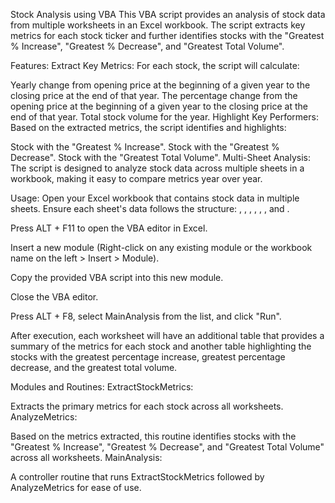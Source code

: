 Stock Analysis using VBA
This VBA script provides an analysis of stock data from multiple worksheets in an Excel workbook. The script extracts key metrics for each stock ticker and further identifies stocks with the "Greatest % Increase", "Greatest % Decrease", and "Greatest Total Volume".

Features:
Extract Key Metrics: For each stock, the script will calculate:

Yearly change from opening price at the beginning of a given year to the closing price at the end of that year.
The percentage change from the opening price at the beginning of a given year to the closing price at the end of that year.
Total stock volume for the year.
Highlight Key Performers: Based on the extracted metrics, the script identifies and highlights:

Stock with the "Greatest % Increase".
Stock with the "Greatest % Decrease".
Stock with the "Greatest Total Volume".
Multi-Sheet Analysis: The script is designed to analyze stock data across multiple sheets in a workbook, making it easy to compare metrics year over year.

Usage:
Open your Excel workbook that contains stock data in multiple sheets. Ensure each sheet's data follows the structure: <ticker>, <date>, <open>, <high>, <low>, <close>, and <vol>.

Press ALT + F11 to open the VBA editor in Excel.

Insert a new module (Right-click on any existing module or the workbook name on the left > Insert > Module).

Copy the provided VBA script into this new module.

Close the VBA editor.

Press ALT + F8, select MainAnalysis from the list, and click "Run".

After execution, each worksheet will have an additional table that provides a summary of the metrics for each stock and another table highlighting the stocks with the greatest percentage increase, greatest percentage decrease, and the greatest total volume.

Modules and Routines:
ExtractStockMetrics:

Extracts the primary metrics for each stock across all worksheets.
AnalyzeMetrics:

Based on the metrics extracted, this routine identifies stocks with the "Greatest % Increase", "Greatest % Decrease", and "Greatest Total Volume" across all worksheets.
MainAnalysis:

A controller routine that runs ExtractStockMetrics followed by AnalyzeMetrics for ease of use.

